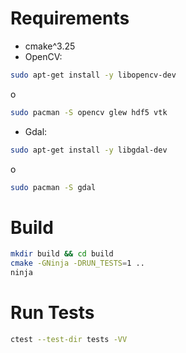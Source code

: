 # Requirements
- cmake^3.25
- OpenCV:
```sh
sudo apt-get install -y libopencv-dev
```
o
```sh
sudo pacman -S opencv glew hdf5 vtk
```

- Gdal:
```sh
sudo apt-get install -y libgdal-dev
```
o
```sh
sudo pacman -S gdal
```

# Build
```sh
mkdir build && cd build
cmake -GNinja -DRUN_TESTS=1 ..
ninja
```

# Run Tests
```sh 
ctest --test-dir tests -VV
```
